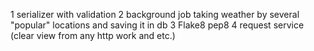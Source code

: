 1 serializer with validation
2 background job taking weather by several "popular" locations and saving it in db
3 Flake8 pep8
4 request service (clear view from any http work and etc.)
